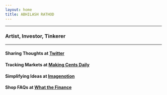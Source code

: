 ```yaml
---
layout: home
title: ABHILASH RATHOD
---
```

---
### Artist, Investor, Tinkerer

---

#### Sharing Thoughts at [Twitter](https://twitter.com/home)

#### Tracking Markets at [Making Cents Daily](https://makingcentsdaily.substack.com/)

#### Simplifying Ideas at [Imagenotion](https://imagenotion.substack.com/)

#### Shop FAQs at [What the Finance](https://app.gumroad.com/dashboard)
